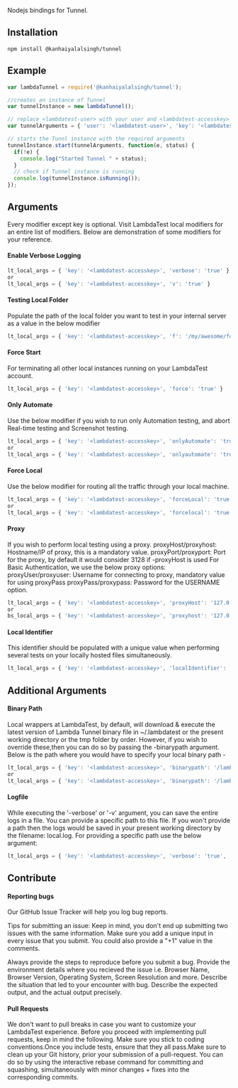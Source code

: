 Nodejs bindings for Tunnel.

## Installation

```
npm install @kanhaiyalalsingh/tunnel
```

## Example

```js
var lambdaTunnel = require('@kanhaiyalalsingh/tunnel');

//creates an instance of Tunnel
var tunnelInstance = new lambdaTunnel();

// replace <lambdatest-user> with your user and <lambdatest-accesskey> with your key.
var tunnelArguments = { 'user': '<lambdatest-user>', 'key': '<lambdatest-accesskey>' };

// starts the Tunnl instance with the required arguments
tunnelInstance.start(tunnelArguments, function(e, status) {
  if(!e) {
    console.log("Started Tunnel " + status);
  }
  // check if Tunnel instance is running
  console.log(tunnelInstance.isRunning());
});
```

## Arguments
Every modifier except key is optional. Visit LambdaTest local modifiers for an entire list of modifiers. Below are demonstration of some modifiers for your reference.

#### Enable Verbose Logging
```js
lt_local_args = { 'key': '<lambdatest-accesskey>', 'verbose': 'true' }
or
lt_local_args = { 'key': '<lambdatest-accesskey>', 'v': 'true' }
```

#### Testing Local Folder
Populate the path of the local folder you want to test in your internal server as a value in the below modifier
```js
lt_local_args = { 'key': '<lambdatest-accesskey>', 'f': '/my/awesome/folder'}
```
#### Force Start
For terminating all other local instances running on your LambdaTest account.
```js
lt_local_args = { 'key': '<lambdatest-accesskey>', 'force': 'true' }
```
#### Only Automate
Use the below modifier if you wish to run only Automation testing, and abort Real-time testing and Screenshot testing.
```js
lt_local_args = { 'key': '<lambdatest-accesskey>', 'onlyAutomate': 'true' }
or
lt_local_args = { 'key': '<lambdatest-accesskey>', 'onlyautomate': 'true' }
```
#### Force Local
Use the below modifier for routing all the traffic through your local machine.
```js
lt_local_args = { 'key': '<lambdatest-accesskey>', 'forceLocal': 'true' }
or 
lt_local_args = { 'key': '<lambdatest-accesskey>', 'forcelocal': 'true' }
```
#### Proxy
If you wish to perform local testing using a proxy.
proxyHost/proxyhost: Hostname/IP of proxy, this is a mandatory value.
proxyPort/proxyport: Port for the proxy, by default it would consider 3128 if -proxyHost is used
For Basic Authentication, we use the below proxy options:
proxyUser/proxyuser: Username for connecting to proxy, mandatory value for using proxyPass
proxyPass/proxypass: Password for the USERNAME option.
```js
lt_local_args = { 'key': '<lambdatest-accesskey>', 'proxyHost': '127.0.0.1', 'proxyPort': '8000', 'proxyUser': 'user', 'proxyPass': 'password' }
or
bs_local_args = { 'key': '<lambdatest-accesskey>', 'proxyhost': '127.0.0.1', 'proxyport': '8000', 'proxyuser': 'user', 'proxypass': 'password' }
```
#### Local Identifier
This identifier should be populated with a unique value when performing several tests on your locally hosted files simultaneously.
```js
lt_local_args = { 'key': '<lambdatest-accesskey>', 'localIdentifier': 'randomstring' }
```

## Additional Arguments

#### Binary Path
Local wrappers at LambdaTest, by default, will download & execute the latest version of Lambda Tunnel binary file in ~/.lambdatest or the present working directory or the tmp folder by order. However, if you wish to override these,then you can do so by passing the -binarypath argument. Below is the path where you would have to specify your local binary path -
```js
lt_local_args = { 'key': '<lambdatest-accesskey>', 'binarypath': '/lambdatest/LambdaTestLocal' }
or
lt_local_args = { 'key': '<lambdatest-accesskey>', 'binarypath': '/lambdatest/lambdatestlocal' }
```
#### Logfile
While executing the '-verbose' or '-v' argument, you can save the entire logs in a file. You can provide a specific path to this file. If you won't provide a path then the logs would be saved in your present working directory by the filename: local.log. For providing a specific path use the below argument:
```js
lt_local_args = { 'key': '<lambdatest-accesskey>', 'verbose': 'true', 'logFile': '/lambdatest/logs.txt' }
```

## Contribute

#### Reporting bugs
Our GitHub Issue Tracker will help you log bug reports.

Tips for submitting an issue:
Keep in mind, you don't end up submitting two issues with the same information. Make sure you add a unique input in every issue that you submit. You could also provide a "+1" value in the comments.

Always provide the steps to reproduce before you submit a bug.
Provide the environment details where you recieved the issue i.e. Browser Name, Browser Version, Operating System, Screen Resolution and more.
Describe the situation that led to your encounter with bug.
Describe the expected output, and the actual output precisely.

#### Pull Requests
We don't want to pull breaks in case you want to customize your LambdaTest experience. Before you proceed with implementing pull requests, keep in mind the following.
Make sure you stick to coding conventions.Once you include tests, ensure that they all pass.Make sure to clean up your Git history, prior your submission of a pull-request. You can do so by using the interactive rebase command for committing and squashing, simultaneously with minor changes + fixes into the corresponding commits.
